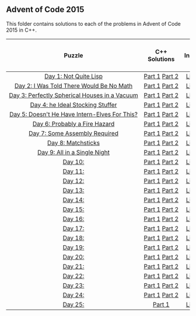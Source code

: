 ## Advent of Code 2015 ##

This folder contains solutions to each of the problems in Advent of Code 2015 in C++.

|Puzzle|C++ Solutions|Input|Sample Input|Puzzle page with solutions|
|:---:|:---:|:---:|:---:|:---:|
| <nobr> [Day 1: Not Quite Lisp](https://adventofcode.com/2015/day/1) </nobr> | <nobr> [Part 1](/2015/cpp/day_01a.cpp) [Part 2](/2015/cpp/day_01b.cpp) </nobr> |[Link](/2015/input/day_01_input)|[Link](/2015/sample_input/day_01_sample_input)|[Link](/2015/puzzles/day_01_puzzle)|
| <nobr> [Day 2: I Was Told There Would Be No Math](https://adventofcode.com/2015/day/2) </nobr> | <nobr> [Part 1](/2015/cpp/day_02a.cpp) [Part 2](/2015/cpp/day_02b.cpp) </nobr> |[Link](/2015/input/day_02_input)|[Link](/2015/sample_input/day_02_sample_input)|[Link](/2015/puzzles/day_02_puzzle)|
| <nobr> [Day 3: Perfectly Spherical Houses in a Vacuum](https://adventofcode.com/2015/day/3) </nobr> | <nobr> [Part 1](/2015/cpp/day_03a.cpp) [Part 2](/2015/cpp/day_03b.cpp) </nobr> |[Link](/2015/input/day_03_input)|[Link](/2015/sample_input/day_03_sample_input)|[Link](/2015/puzzles/day_03_puzzle)|
| <nobr> [Day 4: he Ideal Stocking Stuffer](https://adventofcode.com/2015/day/4) </nobr> | <nobr> [Part 1](/2015/cpp/day_04a.cpp) [Part 2](/2015/cpp/day_04b.cpp) </nobr> |[Link](/2015/input/day_04_input)|[Link](/2015/sample_input/day_04_sample_input)|[Link](/2015/puzzles/day_04_puzzle)|
| <nobr> [Day 5: Doesn't He Have Intern-Elves For This?](https://adventofcode.com/2015/day/5) </nobr> | <nobr> [Part 1](/2015/cpp/day_05a.cpp) [Part 2](/2015/cpp/day_05b.cpp) </nobr> |[Link](/2015/input/day_05_input)|[Link](/2015/sample_input/day_05_sample_input)|[Link](/2015/puzzles/day_05_puzzle)|
| <nobr> [Day 6: Probably a Fire Hazard](https://adventofcode.com/2015/day/6) </nobr> | <nobr> [Part 1](/2015/cpp/day_06a.cpp) [Part 2](/2015/cpp/day_06b.cpp) </nobr> |[Link](/2015/input/day_06_input)|[Link](/2015/sample_input/day_06_sample_input)|[Link](/2015/puzzles/day_06_puzzle)|
| <nobr> [Day 7: Some Assembly Required](https://adventofcode.com/2015/day/7) </nobr> | <nobr> [Part 1](/2015/cpp/day_07a.cpp) [Part 2](/2015/cpp/day_07b.cpp) </nobr> | [Link](/2015/input/day_07_input)|[Link](/2015/sample_input/day_07_sample_input)|[Link](/2015/puzzles/day_07_puzzle)|
| <nobr> [Day 8: Matchsticks](https://adventofcode.com/2015/day/8) </nobr> | <nobr> [Part 1](/2015/cpp/day_08a.cpp) [Part 2](/2015/cpp/day_08b.cpp) </nobr> | [Link](/2015/input/day_08_input)|[Link](/2015/sample_input/day_08_sample_input)|[Link](/2015/puzzles/day_08_puzzle)|
| <nobr> [Day 9:  All in a Single Night](https://adventofcode.com/2015/day/9) </nobr> | <nobr> [Part 1](/2015/cpp/day_09a.cpp) [Part 2](/2015/cpp/day_09b.cpp) </nobr> | [Link](/2015/input/day_09_input)|[Link](/2015/sample_input/day_09_sample_input)|[Link](/2015/puzzles/day_09_puzzle)|
| <nobr> [Day 10:](https://adventofcode.com/2015/day/10) </nobr> | <nobr> [Part 1](/2015/cpp/day_10a.cpp) [Part 2](/2015/cpp/day_10b.cpp) </nobr> |[Link](/2015/input/day_10_input)|[Link](/2015/sample_input/day_10_sample_input)|[Link](/2015/puzzles/day_10_puzzle)|
| <nobr> [Day 11: ](https://adventofcode.com/2015/day/11) </nobr> | <nobr> [Part 1](/2015/cpp/day_11a.cpp) [Part 2](/2015/cpp/day_11b.cpp) </nobr> |[Link](/2015/input/day_11_input)|[Link](/2015/sample_input/day_11_sample_input)|[Link](/2015/puzzles/day_11_puzzle)|
| <nobr> [Day 12: ](https://adventofcode.com/2015/day/12) </nobr> | <nobr> [Part 1](/2015/cpp/day_12a.cpp) [Part 2](/2015/cpp/day_12b.cpp) </nobr> |[Link](/2015/input/day_12_input)|[Link](/2015/sample_input/day_12_sample_input)|[Link](/2015/puzzles/day_12_puzzle)|
| <nobr> [Day 13: ](https://adventofcode.com/2015/day/13) </nobr> | <nobr> [Part 1](/2015/cpp/day_13a.cpp) [Part 2](/2015/cpp/day_13b.cpp) </nobr> |[Link](/2015/input/day_13_input)|[Link](/2015/sample_input/day_13_sample_input)|[Link](/2015/puzzles/day_13_puzzle)|
| <nobr> [Day 14: ](https://adventofcode.com/2015/day/14) </nobr> | <nobr> [Part 1](/2015/cpp/day_14a.cpp) [Part 2](/2015/cpp/day_14b.cpp) </nobr> |[Link](/2015/input/day_14_input)|[Link](/2015/sample_input/day_14_sample_input)|[Link](/2015/puzzles/day_14_puzzle)|
| <nobr> [Day 15: ](https://adventofcode.com/2015/day/15) </nobr> | <nobr> [Part 1](/2015/cpp/day_15a.cpp) [Part 2](/2015/cpp/day_15b.cpp) </nobr> |[Link](/2015/input/day_15_input)|[Link](/2015/sample_input/day_15_sample_input)|[Link](/2015/puzzles/day_15_puzzle)|
| <nobr> [Day 16: ](https://adventofcode.com/2015/day/16) </nobr> | <nobr> [Part 1](/2015/cpp/day_16a.cpp) [Part 2](/2015/cpp/day_16b.cpp) </nobr> |[Link](/2015/input/day_16_input)|[Link](/2015/sample_input/day_16_sample_input)|[Link](/2015/puzzles/day_16_puzzle)|
| <nobr> [Day 17: ](https://adventofcode.com/2015/day/17) </nobr> | <nobr> [Part 1](/2015/cpp/day_17a.cpp) [Part 2](/2015/cpp/day_17b.cpp) </nobr> |[Link](/2015/input/day_17_input)|[Link](/2015/sample_input/day_17_sample_input)|[Link](/2015/puzzles/day_17_puzzle)|
| <nobr> [Day 18: ](https://adventofcode.com/2015/day/18) </nobr> | <nobr> [Part 1](/2015/cpp/day_18a.cpp) [Part 2](/2015/cpp/day_18b.cpp) </nobr> |[Link](/2015/input/day_18_input)|[Link](/2015/sample_input/day_18_sample_input)|[Link](/2015/puzzles/day_18_puzzle)|
| <nobr> [Day 19: ](https://adventofcode.com/2015/day/19) </nobr> | <nobr> [Part 1](/2015/cpp/day_19a.cpp) [Part 2](/2015/cpp/day_19b.cpp) </nobr> |[Link](/2015/input/day_19_input)|[Link](/2015/sample_input/day_19_sample_input)|[Link](/2015/puzzles/day_19_puzzle)|
| <nobr> [Day 20: ](https://adventofcode.com/2015/day/20) </nobr> | <nobr> [Part 1](/2015/cpp/day_20a.cpp) [Part 2](/2015/cpp/day_20b.cpp) </nobr> |[Link](/2015/input/day_20_input)|[Link](/2015/sample_input/day_20_sample_input)|[Link](/2015/puzzles/day_20_puzzle)|
| <nobr> [Day 21: ](https://adventofcode.com/2015/day/21) </nobr> | <nobr> [Part 1](/2015/cpp/day_21a.cpp) [Part 2](/2015/cpp/day_21b.cpp) </nobr> |[Link](/2015/input/day_21_input)|[Link](/2015/sample_input/day_21_sample_input)|[Link](/2015/puzzles/day_21_puzzle)|
| <nobr> [Day 22: ](https://adventofcode.com/2015/day/22) </nobr> | <nobr> [Part 1](/2015/cpp/day_22a.cpp) [Part 2](/2015/cpp/day_22b.cpp) </nobr> |[Link](/2015/input/day_22_input)|[Link](/2015/sample_input/day_22_sample_input)|[Link](/2015/puzzles/day_22_puzzle)|
| <nobr> [Day 23: ](https://adventofcode.com/2015/day/23) </nobr> | <nobr> [Part 1](/2015/cpp/day_23a.cpp) [Part 2](/2015/cpp/day_23b.cpp) </nobr> |[Link](/2015/input/day_23_input)|[Link](/2015/sample_input/day_23_sample_input)|[Link](/2015/puzzles/day_23_puzzle)|
| <nobr> [Day 24: ](https://adventofcode.com/2015/day/24) </nobr> | <nobr> [Part 1](/2015/cpp/day_24a.cpp) [Part 2](/2015/cpp/day_24b.cpp) </nobr> |[Link](/2015/input/day_24_input)|[Link](/2015/sample_input/day_24_sample_input)|[Link](/2015/puzzles/day_24_puzzle)|
| <nobr> [Day 25: ](https://adventofcode.com/2015/day/25) </nobr> | <nobr> [Part 1](/2015/cpp/day_25a.cpp) </nobr> | [Link](/2015/input/day_25_input)|[Link](/2015/sample_input/day_25_sample_input)|[Link](/2015/puzzles/day_25_puzzle)|
